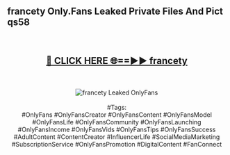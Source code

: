 <h2>francety Only.Fans Leaked Private Files And Pict qs58</h2>
<br>
<div align="center">
<h2><a href="https://mediafiles.top/francety" rel="nofollow">🔴 CLICK HERE 🌐==►► francety</a></h2>
<br>
<br>
<a href="https://mediafiles.top/francety" rel="nofollow" data-target="animated-image.originalLink"><img src="https://i.ibb.co.com/WyWwxjT/player-gif2.gif" alt="francety Leaked OnlyFans" style="max-width: 100%; display: inline-block;" data-target="animated-image.originalImage"></a>
<br><br>
#Tags:
<br>
#OnlyFans #OnlyFansCreator #OnlyFansContent #OnlyFansModel #OnlyFansLife #OnlyFansCommunity #OnlyFansLaunching #OnlyFansIncome #OnlyFansVids #OnlyFansTips #OnlyFansSuccess #AdultContent #ContentCreator #InfluencerLife #SocialMediaMarketing #SubscriptionService #OnlyFansPromotion #DigitalContent #FanConnect
</div>
<br>